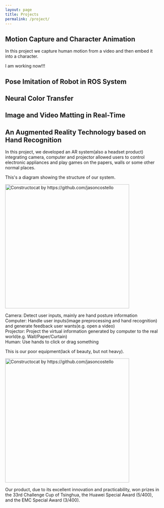 ```yaml
---
layout: page
title: Projects
permalink: /project/
---
```


## Motion Capture and Character Animation

In this project we capture human motion from a video and then embed it into a character.





I am working now!!!

## Pose Imitation of Robot in ROS System



## Neural Color Transfer



## Image and Video Matting in Real-Time



## An Augmented Reality Technology based on Hand Recognition
In this project, we developed an AR system(also a headset product) integrating camera, computer and projector allowed users to control electronic appliances and play games on the papers, walls or some other normal places.

This's a diagram showing the structure of our system.

<img src="{{ site.baseurl }}/images/project1_1.png" alt="Constructocat by https://github.com/jasoncostello" style="width: 400px;"/>

Camera: Detect user inputs, mainly are hand posture information <br>
Computer: Handle user inputs(image preprocessing and hand recognition) and generate feedback user wants(e.g. open a video) <br>
Projector: Project the virtual information generated by computer to the real world(e.g. Wall/Paper/Curtain) <br>
Human: Use hands to click or drag something

This is our poor equipment(lack of beauty, but not heavy).

<img src="{{ site.baseurl }}/images/project1_2.png" alt="Constructocat by https://github.com/jasoncostello" style="width: 400px;"/>

Our product, due to its excellent innovation and practicability, won prizes in the 33rd Challenge Cup of Tsinghua, the Huawei Special Award (5/400), and the EMC Special Award (3/400).
